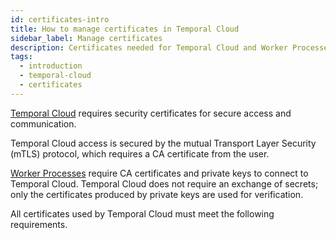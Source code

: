 ```yaml
---
id: certificates-intro
title: How to manage certificates in Temporal Cloud
sidebar_label: Manage certificates
description: Certificates needed for Temporal Cloud and Worker Processes
tags:
  - introduction
  - temporal-cloud
  - certificates
---
```


[Temporal Cloud](https://temporal.io/cloud) requires security certificates for secure access and communication.

Temporal Cloud access is secured by the mutual Transport Layer Security (mTLS) protocol, which requires a CA certificate from the user.

[Worker Processes](/workers/#worker-process) require CA certificates and private keys to connect to Temporal Cloud.
Temporal Cloud does not require an exchange of secrets; only the certificates produced by private keys are used for verification.

All certificates used by Temporal Cloud must meet the following requirements.
